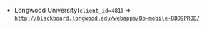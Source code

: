  - Longwood University(`client_id=481`) => [`http://blackboard.longwood.edu/webapps/Bb-mobile-BBD9PROD/`](http://blackboard.longwood.edu/webapps/Bb-mobile-BBD9PROD/)
